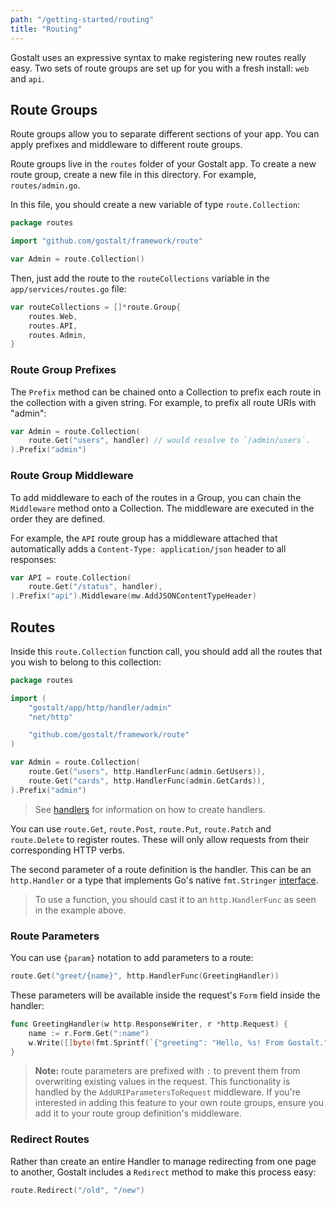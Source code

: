 ```yaml
---
path: "/getting-started/routing"
title: "Routing"
---
```


Gostalt uses an expressive syntax to make registering new routes
really easy. Two sets of route groups are set up for you with
a fresh install: `web` and `api`.

## Route Groups

Route groups allow you to separate different sections of your app.
You can apply prefixes and middleware to different route groups.

Route groups live in the `routes` folder of your Gostalt app. To
create a new route group, create a new file in this directory.
For example, `routes/admin.go`.

In this file, you should create a new variable of type `route.Collection`:

```go
package routes

import "github.com/gostalt/framework/route"

var Admin = route.Collection()
```

Then, just add the route to the `routeCollections` variable in the
`app/services/routes.go` file:

```go
var routeCollections = []*route.Group{
	routes.Web,
	routes.API,
	routes.Admin,
}
```

### Route Group Prefixes

The `Prefix` method can be chained onto a Collection to prefix
each route in the collection with a given string. For example,
to prefix all route URIs with "admin":

```go
var Admin = route.Collection(
    route.Get("users", handler) // would resolve to `/admin/users`.
).Prefix("admin")
```

### Route Group Middleware

To add middleware to each of the routes in a Group, you can chain
the `Middleware` method onto a Collection. The middleware are
executed in the order they are defined.

For example, the `API` route group has a middleware attached that
automatically adds a `Content-Type: application/json` header to
all responses:

```go
var API = route.Collection(
	route.Get("/status", handler),
).Prefix("api").Middleware(mw.AddJSONContentTypeHeader)
```

## Routes

Inside this `route.Collection` function call, you should add all
the routes that you wish to belong to this collection:

```go
package routes

import (
	"gostalt/app/http/handler/admin"
	"net/http"

	"github.com/gostalt/framework/route"
)

var Admin = route.Collection(
	route.Get("users", http.HandlerFunc(admin.GetUsers)),
	route.Get("cards", http.HandlerFunc(admin.GetCards)),
).Prefix("admin")
```

> See [handlers](/handlers) for information on how to create handlers.

You can use `route.Get`, `route.Post`, `route.Put`, `route.Patch`
and `route.Delete` to register routes. These will only allow requests
from their corresponding HTTP verbs.

The second parameter of a route definition is the handler. This can
be an `http.Handler` or a type that implements Go's native
`fmt.Stringer` [interface].

[interface]: https://golang.org/pkg/fmt/#Stringer

> To use a function, you should cast it to an `http.HandlerFunc`
> as seen in the example above.

### Route Parameters

You can use `{param}` notation to add parameters to a route:

```go
route.Get("greet/{name}", http.HandlerFunc(GreetingHandler))
```

These parameters will be available inside the request's `Form`
field inside the handler:

```go
func GreetingHandler(w http.ResponseWriter, r *http.Request) {
    name := r.Form.Get(":name")
    w.Write([]byte(fmt.Sprintf(`{"greeting": "Hello, %s! From Gostalt."}`, name)))
}
```

> **Note:** route parameters are prefixed with `:` to prevent them
> from overwriting existing values in the request. This functionality
> is handled by the `AddURIParametersToRequest` middleware. If
> you're interested in adding this feature to your own route groups,
> ensure you add it to your route group definition's middleware.

### Redirect Routes

Rather than create an entire Handler to manage redirecting from
one page to another, Gostalt includes a `Redirect` method to make
this process easy:

```go
route.Redirect("/old", "/new")
```
